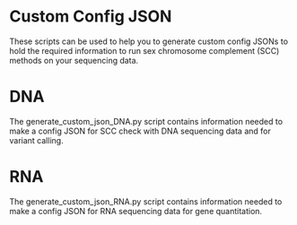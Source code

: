 # Custom Config JSON

These scripts can be used to help you to generate custom config JSONs to hold the required information to run sex chromosome complement (SCC) methods on your sequencing data.

# DNA

The generate_custom_json_DNA.py script contains information needed to make a config JSON for SCC check with DNA sequencing data and for variant calling.

# RNA

The generate_custom_json_RNA.py script contains information needed to make a config JSON for RNA sequencing data for gene quantitation.
